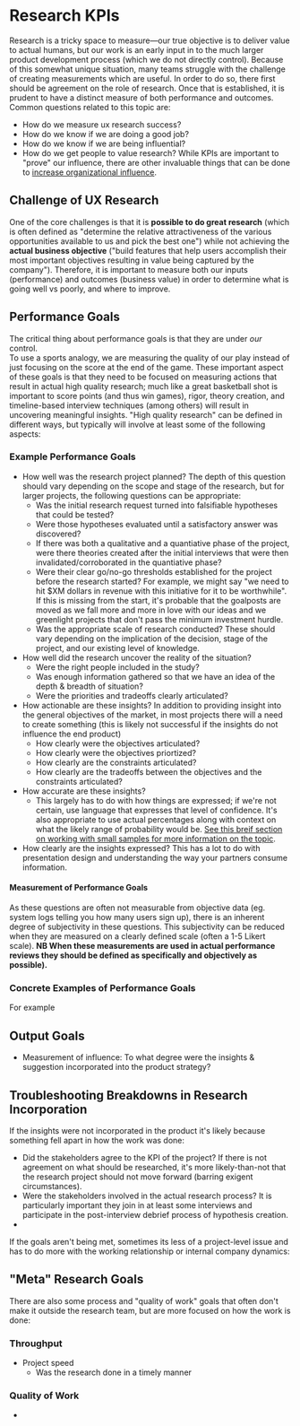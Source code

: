 # Research KPIs
Research is a tricky space to measure—our true objective is to deliver value to actual humans, but our work is an early input in to the much larger product development process (which we do not directly control).
Because of this somewhat unique situation, many teams struggle with the challenge of creating measurements which are useful.
In order to do so, there first should be agreement on the role of research. Once that is established, it is prudent to have a distinct measure of both performance and outcomes.
Common questions related to this topic are:
- How do we measure ux research success?
- How do we know if we are doing a good job?
- How do we know if we are being influential?
- How do we get people to value research?
While KPIs are important to "prove" our influence, there are other invaluable things that can be done to [increase organizational influence](https://github.com/charlesrogers/product_management/blob/master/working_with_clients.md).
## Challenge of UX Research
One of the core challenges is that it is **possible to do great research** (which is often defined as "determine the relative attractiveness of the various opportunities available to us and pick the best one") while not achieving the **actual business objective** ("build features that help users accomplish their most important objectives resulting in value being captured by the company").
Therefore, it is important to measure both our inputs (performance) and outcomes (business value) in order to determine what is going well vs poorly, and where to improve.
## Performance Goals
The critical thing about performance goals is that they are under *our* control.  
To use a sports analogy, we are measuring the quality of our play instead of just focusing on the score at the end of the game. These important aspect of these goals is that they need to be focused on measuring actions that result in actual high quality research; much like a great basketball shot is important to score points (and thus win games), rigor, theory creation, and timeline-based interview techniques (among others) will result in uncovering meaningful insights. 
"High quality research" can be defined in different ways, but typically will involve at least some of the following aspects:
### Example Performance Goals
- How well was the research project planned? The depth of this question should vary depending on the scope and stage of the research, but for larger projects, the following questions can be appropriate:
  - Was the initial research request turned into falsifiable hypotheses that could be tested?
  - Were those hypotheses evaluated until a satisfactory answer was discovered?
  - If there was both a qualitative and a quantiative phase of the project, were there theories created after the initial interviews that were then invalidated/corroborated in the quantiative phase?
  - Were their clear go/no-go thresholds established for the project before the research started? For example, we might say "we need to hit $XM dollars in revenue with this initiative for it to be worthwhile". If this is missing from the start, it's probable that the goalposts are moved as we fall more and more in love with our ideas and we greenlight projects that don't pass the minimum investment hurdle.
  - Was the appropriate scale of research conducted? These should vary depending on the implication of the decision, stage of the project, and our existing level of knowledge.
- How well did the research uncover the reality of the situation?
  - Were the right people included in the study?
  - Was enough information gathered so that we have an idea of the depth & breadth of situation?
  - Were the priorities and tradeoffs clearly articulated?
- How actionable are these insights? In addition to providing insight into the general objectives of the market, in most projects there will a need to create something (this is likely not successful if the insights do not influence the end product)
  - How clearly were the objectives articulated?
  - How clearly were the objectives priortized?
  - How clearly are the constraints articulated?
  - How clearly are the tradeoffs between the objectives and the constraints articulated? 
- How accurate are these insights?
  - This largely has to do with how things are expressed; if we're not certain, use language that expresses that level of confidence. It's also appropriate to use actual percentages along with context on what the likely range of probability would be. [See this breif section on working with small samples for more information on the topic](https://github.com/charlesrogers/product_management/edit/master/quantitative_research/statistical_techniques.md).
- How clearly are the insights expressed? This has a lot to do with presentation design and understanding the way your partners consume information.
#### Measurement of Performance Goals
As these questions are often not measurable from objective data (eg. system logs telling you how many users sign up), there is an inherent degree of subjectivity in these questions. This subjectivity can be reduced when they are measured on a clearly defined scale (often a 1-5 Likert scale). 
**NB When these measurements are used in actual performance reviews they should be defined as specifically and objectively as possible).**
### Concrete Examples of Performance Goals
For example
## Output Goals
- Measurement of influence: To what degree were the insights & suggestion incorporated into the product strategy?
## Troubleshooting Breakdowns in Research Incorporation
If the insights were not incorporated in the product it's likely because something fell apart in how the work was done:
- Did the stakeholders agree to the KPI of the project? If there is not agreement on what should be researched, it's more likely-than-not that the research project should not move forward (barring exigent circumstances).
- Were the stakeholders involved in the actual research process? It is particularly important they join in at least some interviews and participate in the post-interview debrief process of hypothesis creation.
-
If the goals aren't being met, sometimes its less of a project-level issue and has to do more with the working relationship or internal company dynamics:
## "Meta" Research Goals
There are also some process and "quality of work" goals that often don't make it outside the research team, but are more focused on how the work is done:
### Throughput
- Project speed
  -  Was the research done in a timely manner
### Quality of Work
- 

